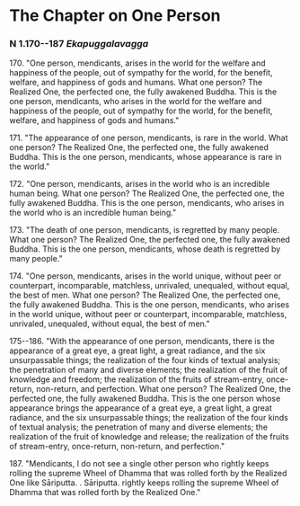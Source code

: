 # The Chapter on One Person

### N 1.170--187 *Ekapuggalavagga*

170\. "One person, mendicants, arises in the world for the welfare and
happiness of the people, out of sympathy for the world, for the benefit,
welfare, and happiness of gods and humans. What one person? The Realized
One, the perfected one, the fully awakened Buddha. This is the one
person, mendicants, who arises in the world for the welfare and
happiness of the people, out of sympathy for the world, for the benefit,
welfare, and happiness of gods and humans."

<!--pg-->
171\. "The appearance of one person, mendicants, is rare in the world. What
one person? The Realized One, the perfected one, the fully awakened
Buddha. This is the one person, mendicants, whose appearance is rare in
the world."

<!--pg-->
172\. "One person, mendicants, arises in the world who is an incredible human
being. What one person? The Realized One, the perfected one, the fully
awakened Buddha. This is the one person, mendicants, who arises in the
world who is an incredible human being."

<!--pg-->
173\. "The death of one person, mendicants, is regretted by many people. What
one person? The Realized One, the perfected one, the fully awakened
Buddha. This is the one person, mendicants, whose death is regretted by
many people."

<!--pg-->
174\. "One person, mendicants, arises in the world unique, without peer or
counterpart, incomparable, matchless, unrivaled, unequaled, without
equal, the best of men. What one person? The Realized One, the perfected
one, the fully awakened Buddha. This is the one person, mendicants, who
arises in the world unique, without peer or counterpart, incomparable,
matchless, unrivaled, unequaled, without equal, the best of men."

<!--pg-->
175--186\. "With the appearance of one person, mendicants, there is the appearance
of a great eye, a great light, a great radiance, and the six
unsurpassable things; the realization of the four kinds of textual
analysis; the penetration of many and diverse elements; the realization
of the fruit of knowledge and freedom; the realization of the fruits of
stream-entry, once-return, non-return, and perfection. What one person?
The Realized One, the perfected one, the fully awakened Buddha. This is
the one person whose appearance brings the appearance of a great eye, a
great light, a great radiance, and the six unsurpassable things; the
realization of the four kinds of textual analysis; the penetration of
many and diverse elements; the realization of the fruit of knowledge and
release; the realization of the fruits of stream-entry, once-return,
non-return, and perfection."

<!--pg-->
187\. "Mendicants, I do not see a single other person who rightly keeps
rolling the supreme Wheel of Dhamma that was rolled forth by the
Realized One like Sāriputta\. . Sāriputta\.  rightly
keeps rolling the supreme Wheel of Dhamma that was rolled forth by the
Realized One."

<!--pg-->
